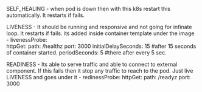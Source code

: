 SELF_HEALING - when pod is down then with this k8s restart this automatically.
It restarts if fails.

LIVENESS - It should be running and responsive and not going for infinate loop.
It restarts if fails.
its added inside container template under the image - 
livenessProbe:   
  httpGet:
    path: /healthz
      port: 3000
  initialDelaySeconds: 15        #after 15 seconds of container started.
  periodSeconds: 5               #there after every 5 sec.

READINESS - Its able to serve traffic and able to connect to external component.
If this fails then it stop any traffic to reach to the pod.
Just live LIVENESS and goes under it - 
redinessProbe:
  httpGet:
    path: /readyz
    port: 3000